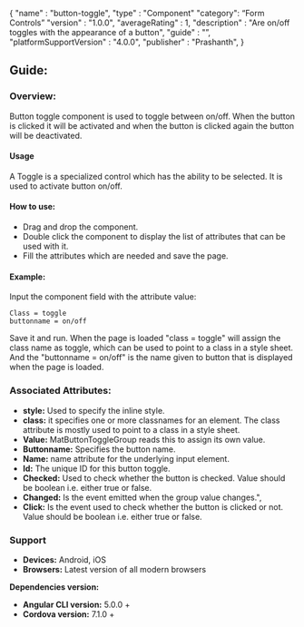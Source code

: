 {
"name" : "button-toggle",
"type" : "Component"
"category": “Form Controls”
"version" : "1.0.0",
"averageRating" : 1,
"description" : "Are on/off toggles with the appearance of a button",
"guide" : "”,
"platformSupportVersion" : "4.0.0",
"publisher" : "Prashanth",
}

## Guide: 
### Overview: 
Button toggle component is used to toggle between on/off. When the button is clicked it will be activated and when the button is clicked again the button will be deactivated.

#### Usage
A Toggle is a specialized control which has the ability to be selected. It is used to activate button on/off.

#### How to use:   
- Drag and drop the component. 
- Double click the component to display the list of attributes that can be used with it.
- Fill the attributes which are needed and save the page.

#### Example: 
Input the component field with the attribute value:
``` 
Class = toggle
buttonname = on/off
```
Save it and run.
When the page is loaded "class = toggle" will assign the class name as toggle, which can be used to point to a class in a style sheet. And the "buttonname = on/off" is the name given to button that is displayed when the page is loaded.

### Associated Attributes:
- **style:** Used to specify the inline style.
- **class:** it specifies one or more classnames for an element. The class attribute is mostly used to point to a class in a style sheet.
- **Value:** MatButtonToggleGroup reads this to assign its own value.
- **Buttonname:** Specifies the button name.
- **Name:** name attribute for the underlying input element.
- **Id:** The unique ID for this button toggle.
- **Checked:** Used to check whether the button is checked. Value should be boolean i.e. either true or false.
- **Changed:** Is the event emitted when the group value changes.",
- **Click:** Is the event used to check whether the button is clicked or not. Value should be boolean i.e. either true or false.

### Support 
- **Devices:** Android, iOS
- **Browsers:** Latest version of all modern browsers

**Dependencies version:**
- **Angular CLI version:** 5.0.0 + 
- **Cordova version:** 7.1.0 +

